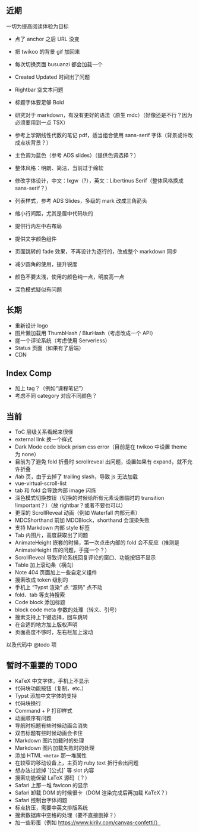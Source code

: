 ## 近期

一切为提高阅读体验为目标

 - 点了 anchor 之后 URL 没变
 - 把 twikoo 的背景 gif 加回来
 - 每次切换页面 busuanzi 都会加载一个
 - Created Updated 时间出了问题
 - Rightbar 空文本问题

 - 标题字体要足够 Bold
 - 研究对于 markdown，有没有更好的语法（原生 mdc）（好像还是不行？因为必须要用到一点 TSX）
 - 参考上学期线性代数的笔记 pdf，适当组合使用 sans-serif 字体（背景或许改成点状背景？）
 - 主色调为蓝色（参考 ADS slides）（提供色调选择？）
 - 整体风格：明朗、简洁，当前过于绵软
 - 修改字体设计，中文：lxgw（?），英文：Libertinus Serif（整体风格换成 sans-serif？）
 - 列表样式，参考 ADS Slides，多级的 mark 改成三角箭头
 - 缩小行间距，尤其是居中代码块的
 - 提供行内左中右布局
 - 提供文字颜色组件
 - 页面跳转的 fade 效果，不再设计为逐行的，改成整个 markdown 同步
 - 减少圆角的使用，提升锐度
 - 颜色不要太浅，使用的颜色纯一点，明度高一点
 - 深色模式疑似有问题

## 长期

 - 重新设计 logo
 - 图片懒加载用 ThumbHash / BlurHash（考虑改成一个 API）
 - 搓一个评论系统（考虑使用 Serverless）
 - Status 页面（如果有了后端）
 - CDN

## Index Comp

 - 加上 tag？（例如“课程笔记”）
 - 考虑不同 category 对应不同颜色？

## 当前

 - ToC 层级关系看起来很怪
 - external link 换一个样式
 - Dark Mode code block prism css error（目前是在 twikoo 中设置 theme 为 none）
 - 目前为了避免 fold 折叠时 scrollreveal 出问题，设置如果有 expand，就不允许折叠
 - /lab 页，由于去掉了 trailing slash，导致 js 无法加载
 - vue-virtual-scroll-list
 - tab 和 fold 会导致内部 image 闪烁
 - 深色模式切换按钮（切换的时候给所有元素设置临时的 transition !important？）（放 rightbar？或者不要也可以）
 - 更深的 ScrollReveal 动画（例如 Waterfall 内部元素）
 - MDCShorthand 前加 MDCBlock，shorthand 会渲染失败
 - 支持 Markdown 内部 style 标签
 - Tab 内图片，高度获取出了问题
 - AnimateHeight 嵌套的时候，第一次点击内部的 fold 会不反应（推测是 AnimateHeight 库的问题，手搓一个？）
 - ScrollReveal 导致评论系统回复评论的窗口、功能按钮不显示
 - Table 加上滚动条（横向）
 - Note 404 页面加上一些自定义组件
 - 搜索改成 token 级别的
 - 手机上 “Typst 渲染” 点 “源码” 点不动
 - fold、tab 等支持搜索
 - Code block 添加标题
 - block code meta 参数的处理（转义、引号）
 - 搜索支持上下键选择，回车跳转
 - 在合适的地方加上版权声明
 - 页面高度不够时，左右栏加上滚动

以及代码中 @todo 项

## 暂时不重要的 TODO

 - KaTeX 中文字体，手机上不显示
 - 代码块功能按钮（复制，etc.）
 - Typst 添加中文字体的支持
 - 代码块换行
 - Command + P 打印样式
 - 动画顺序有问题
 - 导航时标题有些时候动画会消失
 - 双击标题有些时候动画会卡住
 - Markdown 图片加载时的处理
 - Markdown 图片加载失败时的处理
 - 添加 HTML `<meta>` 那一堆属性 
 - 在较窄的移动设备上，主页的 ruby text 折行会出问题
 - 想办法过滤掉 \`[公式]\` 等 slot 内容
 - 搜索功能保留 LaTeX 源码（？）
 - Safari 上那一堆 favicon 的显示
 - Safari 卸载 DOM 的时候很卡（DOM 渲染完成后再加载 KaTeX？）
 - Safari 控制台字体问题
 - 标点挤压，需要中英文排版系统
 - 搜索数据库中空格的处理（要不直接删掉？）
 - 加一些彩蛋（例如 https://www.kirilv.com/canvas-confetti/）
